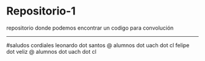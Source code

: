 # Repositorio-1
repositorio donde podemos encontrar un codigo para convolución
***
#saludos cordiales
leonardo dot santos @ alumnos dot uach dot cl
felipe dot veliz @ alumnos dot uach dot cl
